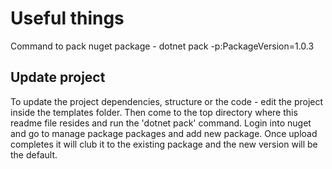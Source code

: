 # Useful things

Command to pack nuget package - dotnet pack -p:PackageVersion=1.0.3

## Update project

  To update the project dependencies, structure or the code - edit the project inside the templates folder. Then come to the top directory where this readme file resides and run the 'dotnet pack' command.
  Login into nuget and go to manage package packages and add new package. Once upload completes it will club it to the existing package and the new version will be the default.

